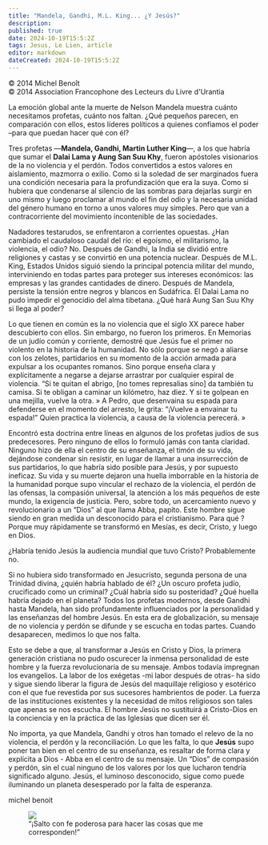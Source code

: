 ```yaml
---
title: "Mandela, Gandhi, M.L. King... ¿Y Jesús?"
description: 
published: true
date: 2024-10-19T15:5:2Z
tags: Jesus, Le Lien, article
editor: markdown
dateCreated: 2024-10-19T15:5:2Z
---
```


<p class="v-card tema v-sheet--gris claro aclarar-3 px-2">© 2014 Michel Benoît<br>© 2014 Association Francophone des Lecteurs du Livre d'Urantia</p>


La emoción global ante la muerte de Nelson Mandela muestra cuánto necesitamos profetas, cuánto nos faltan. ¿Qué pequeños parecen, en comparación con ellos, estos líderes políticos a quienes confiamos el poder –para que puedan hacer qué con él?

Tres profetas —**Mandela, Gandhi, Martin Luther King**—, a los que habría que sumar el **Dalai Lama y Aung San Suu Khy**, fueron apóstoles visionarios de la no violencia y el perdón. Todos convertidos a estos valores en aislamiento, mazmorra o exilio. Como si la soledad de ser marginados fuera una condición necesaria para la profundización que era la suya. Como si hubiera que condenarse al silencio de las sombras para dejarlas surgir en uno mismo y luego proclamar al mundo el fin del odio y la necesaria unidad del género humano en torno a unos valores muy simples. Pero que van a contracorriente del movimiento incontenible de las sociedades.

Nadadores testarudos, se enfrentaron a corrientes opuestas. ¿Han cambiado el caudaloso caudal del río: el egoísmo, el militarismo, la violencia, el odio? No. Después de Gandhi, la India se dividió entre religiones y castas y se convirtió en una potencia nuclear. Después de M.L. King, Estados Unidos siguió siendo la principal potencia militar del mundo, interviniendo en todas partes para proteger sus intereses económicos: las empresas y las grandes cantidades de dinero. Después de Mandela, persiste la tensión entre negros y blancos en Sudáfrica. El Dalai Lama no pudo impedir el genocidio del alma tibetana. ¿Qué hará Aung San Suu Khy si llega al poder?

Lo que tienen en común es la no violencia que el siglo XX parece haber descubierto con ellos. Sin embargo, no fueron los primeros. En Memorias de un judío común y corriente, demostré que Jesús fue el primer no violento en la historia de la humanidad. No sólo porque se negó a aliarse con los zelotes, partidarios en su momento de la acción armada para expulsar a los ocupantes romanos. Sino porque enseña clara y explícitamente a negarse a dejarse arrastrar por cualquier espiral de violencia. “Si te quitan el abrigo, [no tomes represalias sino] da también tu camisa. Si te obligan a caminar un kilómetro, haz diez. Y si te golpean en una mejilla, vuelve la otra. » A Pedro, que desenvaina su espada para defenderse en el momento del arresto, le grita: “¡Vuelve a envainar tu espada!” Quien practica la violencia, a causa de la violencia perecerá. »

Encontró esta doctrina entre líneas en algunos de los profetas judíos de sus predecesores. Pero ninguno de ellos lo formuló jamás con tanta claridad. Ninguno hizo de ella el centro de su enseñanza, el timón de su vida, dejándose condenar sin resistir, en lugar de llamar a una insurrección de sus partidarios, lo que habría sido posible para Jesús, y por supuesto ineficaz. Su vida y su muerte dejaron una huella imborrable en la historia de la humanidad porque supo vincular el rechazo de la violencia, el perdón de las ofensas, la compasión universal, la atención a los más pequeños de este mundo, la exigencia de justicia. Pero, sobre todo, un acercamiento nuevo y revolucionario a un “Dios” al que llama Abba, papito. Este hombre sigue siendo en gran medida un desconocido para el cristianismo. Para qué ? Porque muy rápidamente se transformó en Mesías, es decir, Cristo, y luego en Dios.

¿Habría tenido Jesús la audiencia mundial que tuvo Cristo? Probablemente no.

Si no hubiera sido transformado en Jesucristo, segunda persona de una Trinidad divina, ¿quién habría hablado de él? ¿Un oscuro profeta judío, crucificado como un criminal? ¿Cuál habría sido su posteridad? ¿Qué huella habría dejado en el planeta? Todos los profetas modernos, desde Gandhi hasta Mandela, han sido profundamente influenciados por la personalidad y las enseñanzas del hombre Jesús. En esta era de globalización, su mensaje de no violencia y perdón se difunde y se escucha en todas partes. Cuando desaparecen, medimos lo que nos falta.

Esto se debe a que, al transformar a Jesús en Cristo y Dios, la primera generación cristiana no pudo oscurecer la inmensa personalidad de este hombre y la fuerza revolucionaria de su mensaje. Ambos todavía impregnan los evangelios. La labor de los exégetas -mi labor después de otras- ha sido y sigue siendo liberar la figura de Jesús del maquillaje religioso y esotérico con el que fue revestida por sus sucesores hambrientos de poder. La fuerza de las instituciones existentes y la necesidad de mitos religiosos son tales que apenas se nos escucha. El hombre Jesús no sustituirá a Cristo-Dios en la conciencia y en la práctica de las Iglesias que dicen ser él.

No importa, ya que Mandela, Gandhi y otros han tomado el relevo de la no violencia, el perdón y la reconciliación. Lo que les falta, lo que **Jesús** supo poner tan bien en el centro de su enseñanza, es resaltar de forma clara y explícita a Dios - Abba en el centro de su mensaje. Un “Dios” de compasión y perdón, sin el cual ninguno de los valores por los que lucharon tendría significado alguno. Jesús, el luminoso desconocido, sigue como puede iluminando un planeta desesperado por la falta de esperanza.

michel benoit


<figure id="Figure_5" class="image urantiapedia">
<img src="/image/article/Le_Lien/images_01/199.jpg">
<figcaption>“¡Salto con fe poderosa para hacer las cosas que me corresponden!”</figcaption>
</figure>

